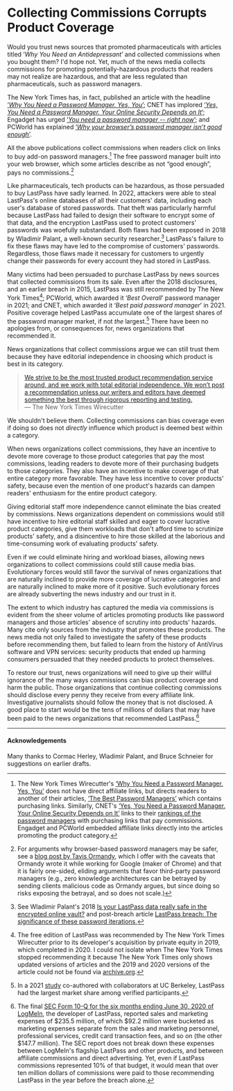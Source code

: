 # Collecting Commissions Corrupts Product Coverage

<!-- To grasp the severity of the problem consider the analog of pharmaceuticals. -->
Would you trust news sources that promoted pharmaceuticals with articles titled ‘*Why You Need an Antidepressant*’ and collected commissions when you bought them? I'd hope not. Yet, much of the news media collects commissions for promoting potentially-hazardous products that readers may not realize are hazardous, and that are less regulated than pharmaceuticals, such as password managers.

The New York Times has, in fact, published an article with the headline [‘*Why You Need a Password Manager. Yes, You*’](https://www.nytimes.com/2019/08/27/smarter-living/wirecutter/why-you-need-a-password-manager-yes-you.html); CNET has implored [‘*Yes, You Need a Password Manager. Your Online Security Depends on It*’](https://www.cnet.com/tech/services-and-software/yes-you-need-a-password-manager-your-online-security-depends-on-it/); Engadget has urged [‘*You need a password manager -- right now*’](https://www.engadget.com/2019-08-26-the-best-password-managers-compared.html); and PCWorld has explained [‘*Why your browser’s password manager isn’t good enough*’](https://www.pcworld.com/article/393979/why-your-browsers-password-manager-isnt-good-enough.html).

All the above publications collect commissions when readers click on links to buy add-on password managers.[^nyt-affiliate-links-are-indirect] The free password manager built into your web browser, which some articles describe as not “good enough”, pays no commissions.[^in-favor-of-browser-managers]

Like pharmaceuticals, tech products can be hazardous, as those persuaded to buy LastPass have sadly learned. In 2022, attackers were able to steal LastPass's online databases of all their customers' data, including each user's database of stored passwords. That theft was particularly harmful because LastPass had failed to design their software to encrypt some of that data, and the encryption LastPass used to protect customers' passwords was woefully substandard. Both flaws had been exposed in 2018 by Wladimir Palant, a well-known security researcher.[^lastpass-iterations] LastPass's failure to fix these flaws may have led to the compromise of customers' passwords. Regardless, those flaws made it necessary for customers to urgently change their passwords for every account they had stored in LastPass.

Many victims had been persuaded to purchase LastPass by news sources that collected commissions from its sale. Even after the 2018 disclosures, and an earlier breach in 2015, LastPass was still recommended by The New York Times[^nyt-lastpass-rec]; PCWorld, which awarded it ‘*Best Overall*’ password manager in 2021; and CNET, which awarded it ‘*Best paid password manager*’ in 2021. Positive coverage helped LastPass accumulate one of the largest shares of the password manager market, if not *the* largest.[^lastpass-market-share] There have been no apologies from, or consequences for, news organizations that recommended it.

[^nyt-lastpass-rec]: The free edition of LastPass was recommended by The New York Times Wirecutter prior to its developer's acquisition by private equity in 2019, which completed in 2020. I could not isolate when The New York Times stopped recommending it because The New York Times only shows updated versions of articles and the 2019 and 2020 versions of the article could not be found via [archive.org](archive.org).

News organizations that collect commissions argue we can still trust them because they have editorial independence in choosing which product is best in its category.

> [We strive to be the most trusted product recommendation service around, and we work with total editorial independence. We won’t post a recommendation unless our writers and editors have deemed something the best through rigorous reporting and testing.](https://www.nytimes.com/wirecutter/about/)<br/> — The New York Times Wirecutter

We shouldn't believe them. Collecting commissions can bias coverage even if doing so does not *directly* influence which product is deemed best within a category.

When news organizations collect commissions, they have an incentive to devote more coverage to those product categories that pay the most commissions, leading readers to devote more of their purchasing budgets to those categories. They also have an incentive to make coverage of that entire category more favorable. They have less incentive to cover products' safety, because even the mention of one product's hazards can dampen readers' enthusiasm for the entire product category.

Giving editorial staff more independence cannot eliminate the bias created by commissions. News organizations dependent on commissions would still have incentive to hire editorial staff skilled and eager to cover lucrative product categories, give them workloads that don't afford time to scrutinize products' safety, and a disincentive to hire those skilled at the laborious and time-consuming work of evaluating products' safety.

Even if we could eliminate hiring and workload biases, allowing news organizations to collect commissions could still cause media bias. Evolutionary forces would still favor the survival of news organizations that are naturally inclined to provide more coverage of lucrative categories and are naturally inclined to make more of it positive. Such evolutionary forces are already subverting the news industry and our trust in it.

The extent to which industry has captured the media via commissions is evident from the sheer volume of articles promoting products like password managers and those articles' absence of scrutiny into products' hazards. Many cite only sources from the industry that promotes these products. The news media not only failed to investigate the safety of these products before recommending them, but failed to learn from the history of AntiVirus software and VPN services: security products that ended up harming consumers persuaded that they needed products to protect themselves. 
<!-- Not only have news organizations failed to investigate the safety of the products they recommend, but they fail to even note when others do the hard work of investigating and discover these products to be unsafe.[^wired-notes-security] -->

To restore our trust, news organizations will need to give up their willful ignorance of the many ways commissions can bias product coverage and harm the public. Those organizations that continue collecting commissions should disclose every penny they receive from every affiliate link. Investigative journalists should follow the money that is not disclosed. A good place to start would be the tens of millions of dollars that may have been paid to the news organizations that recommended LastPass.[^money-flow]


---

#### Acknowledgements

Many thanks to Cormac Herley, Wladimir Palant, and Bruce Schneier for suggestions on earlier drafts.

[^nyt-affiliate-links-are-indirect]: The New York Times Wirecutter's [‘Why You Need a Password Manager. Yes, You’](https://www.nytimes.com/2019/08/27/smarter-living/wirecutter/why-you-need-a-password-manager-yes-you.html) does not have direct affiliate links, but directs readers to another of their articles, [‘The Best Password Managers’](https://www.nytimes.com/wirecutter/reviews/best-password-managers/) which contains purchasing links. Similarly, CNET's [‘Yes, You Need a Password Manager. Your Online Security Depends on It’](https://www.cnet.com/tech/services-and-software/yes-you-need-a-password-manager-your-online-security-depends-on-it/) links to their [rankings of the password managers](https://www.cnet.com/tech/services-and-software/best-password-manager/) with purchasing links that pay commissions. Engadget and PCWorld embedded affiliate links directly into the articles promoting the product category.

[^editorial-independence]: For example, the second paragraph of [The New York Times Wirecutter about page](https://www.nytimes.com/wirecutter/about/) states “We strive to be the most trusted product recommendation service around, and we work with total editorial independence. We won’t post a recommendation unless our writers and editors have deemed something the best through rigorous reporting and testing.” Later they explain that “the decisions we make regarding the products we feature on our site are always driven by editorial and product testing standards, not by affiliate deals or advertising relationships.” PCWorld, a product of IDG Communications Inc., claims “editorial independence” because [“Our journalists are generally unaware of how much commission – if any – PCWorld receives from a purchase.”](https://www.pcworld.com/about/affiliate-link-policy) Even [Consumer Reports](https://www.consumerreports.org/), the gold standard in product coverage that insists on buying the products it reviews and touts being “ad-free”, influence-free”, and “powered by consumers”, collects affiliate commissions, including via their links to recommended password managers. While LastPass was not among their recommendations as of May 2023, their review of LastPass still rated it “Excellent in data security” despite all the evidence to the contrary.

[^in-favor-of-browser-managers]: For arguments why browser-based password managers may be safer, see a  [blog post by Tavis Ormandy](https://lock.cmpxchg8b.com/passmgrs.html), which I offer with the caveats that Ormandy wrote it while working for Google (maker of Chrome) and that it is fairly one-sided, eliding arguments that favor third-party password managers (e.g., zero knowledge architectures can be betrayed by sending clients malicious code as Ormandy argues, but since doing so risks exposing the betrayal, and so does not scale.)

[^lastpass-market-share]: In a 2021 [study](https://dash.harvard.edu/handle/1/37374029) co-authored with collaborators at UC Berkeley, LastPass had the largest market share among verified participants.

[^lastpass-iterations]: See Wladimir Palant's 2018 [Is your LastPass data really safe in the encrypted online vault?](https://palant.info/2018/07/09/is-your-lastpass-data-really-safe-in-the-encrypted-online-vault/) and post-breach article [LastPass breach: The significance of these password iterations](https://palant.info/2022/12/28/lastpass-breach-the-significance-of-these-password-iterations/),

[^lastpass-best]: Contact me for archival copies of both articles if necessary. At the time of writing, the [PCWorld article](https://www.pcworld.com/article/393979/why-your-browsers-password-manager-isnt-good-enough.html) was still online with the recommendation unchanged and the [CNET article was available via the Internet Archive](https://web.archive.org/web/20210707100536/https://www.cnet.com/tech/services-and-software/best-password-manager/).

[^wired-notes-security]: To the credit of Wired, author Lily Hay Newman did mention as early as [2018](https://web.archive.org/web/20200612063257/https://www.wired.com/story/password-manager-autofill-ad-tech-privacy/) that “The main drawback to LastPass is its mixed security track record—the product has had a number of high-profile, critical bugs and there have even been some data breaches. Overall, LastPass has weathered these storms, but it's worth noting.” (The act of “weathering the storms” does not appear to have included fixing the problems reported.)

[^money-flow]: The final [SEC Form 10-Q for the six months ending June 30, 2020 of LogMeIn](https://www.sec.gov/ix?doc=/Archives/edgar/data/0001420302/000156459020034298/logm-10q_20200630.htm), the developer of LastPass, reported sales and marketing expenses of \$235.5 million, of which \$92.2 million were bucketed as marketing expenses separate from the sales and marketing personnel, professional services, credit card transaction fees, and so on (the other \$147.7 million). The SEC report does not break down these expenses between LogMeIn's flagship LastPass and other products, and between affiliate commissions and direct advertising. Yet, even if LastPass commissions represented 10\% of that budget, it would mean that over ten million dollars of commissions were paid to those recommending LastPass in the year before the breach alone.